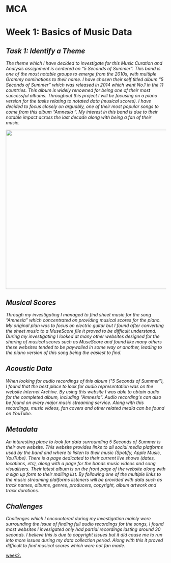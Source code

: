# MCA
# Week 1: Basics of Music Data
## *Task 1: Identify a Theme* #
*The theme which I have decided to investigate for this Music Curation and Analysis assignment is centered on “5 Seconds of Summer”. This band is one of the most notable groups to emerge from the 2010s, with multiple Grammy nominations to their name. I have chosen their self titled album “5 Seconds of Summer” which was released in 2014 which went No.1 in the 11 countries. This album is widely renowned for being one of their most successful albums. Throughout this project I will be focusing on a piano version for the tasks relating to notated data (musical scores). I have decided to focus closely on arguably, one of their most popular songs to come from this album “Amnesia ”. My interest in this band is due to their notable impact across the last decade along with being a fan of their music.*

<p align="center">
<img src="https://i.pinimg.com/originals/92/e6/f3/92e6f3b0b8ed7bafeea044ce9918b1cd.jpg" width="1000" height="500">
</p>

## *Musical Scores*

*Through my investigating I managed to find sheet music for the song ”Amnesia” which concentrated on providing musical scores for the piano. My original plan was to focus on electric guitar but I found after converting the sheet music to a MuseScore file it proved to be difficult understand. During my investigating I looked at many other websites designed for the sharing of musical scores such as MuseScore and found like many others these websites tended to be paywalled in some way or another, leading to the piano version of this song being the easiest to find.*  

## *Acoustic Data*

*When looking for audio recordings of this album ("5 Seconds of Summer"), I found that the best place to look for audio representation was on the website Internet Archive. By using this website I was able to obtain audio for the completed album, including "Amnesia". Audio recording's can also be found on every major music streaming service. Along with this recordings, music videos, fan covers and other related media can be found on YouTube.*

## *Metadata*

*An interesting place to look for data surrounding 5 Seconds of Summer is their own website. This website provides links to all social media platforms used by the band and where to listen to their music (Spotify, Apple Music, YouTube). There is a page dedicated to their current live shows (dates, locations, etc), along with a page for the bands music videos and song visualisers. Their latest album is on the front page of the website along with a sign up form to their mailing list. By following one of the multiple links to the music streaming platforms listeners will be provided with data such as track names, albums, genres, producers, copyright, album artwork and track durations.* 

## *Challenges*

*Challenges which I encountered during my investigation mainly were surrounding the issue of finding full audio recordings for the songs, I found most websites I invesigated only had partial recordings lasting around 30 seconds. I believe this is due to copyright issues but it did cause me to run into more issues during my data collection period. Along with this it proved difficult to find musical scores which were not fan made.* 

[week2.](week2.md) 

